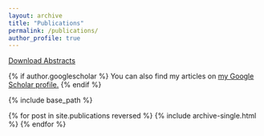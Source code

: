 ```yaml
---
layout: archive
title: "Publications"
permalink: /publications/
author_profile: true
---
```


[Download Abstracts](https://yangliu-finance.github.io/files/zdinakmg_abstract.pdf)

{% if author.googlescholar %}
  You can also find my articles on <u><a href="{{author.googlescholar}}">my Google Scholar profile</a>.</u>
{% endif %}

{% include base_path %}

{% for post in site.publications reversed %}
  {% include archive-single.html %}
{% endfor %}
